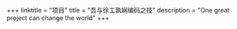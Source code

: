 +++
linktitle = "项目"
title = "吾与徐工孰娴编码之技"
description = "One great project can change the world"
+++
